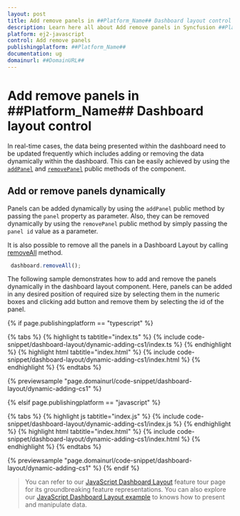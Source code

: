```yaml
---
layout: post
title: Add remove panels in ##Platform_Name## Dashboard layout control | Syncfusion
description: Learn here all about Add remove panels in Syncfusion ##Platform_Name## Dashboard layout control of Syncfusion Essential JS 2 and more.
platform: ej2-javascript
control: Add remove panels 
publishingplatform: ##Platform_Name##
documentation: ug
domainurl: ##DomainURL##
---
```

# Add remove panels in ##Platform_Name## Dashboard layout control

In real-time cases, the data being presented within the dashboard need to be updated frequently which includes adding or removing the data dynamically within the dashboard. This can be easily achieved by using the [`addPanel`](../../api/dashboard-layout/#addpanel) and [`removePanel`](../../api/dashboard-layout/#removepanel) public methods of the component.

## Add or remove panels dynamically

Panels can be added dynamically by using the `addPanel` public method by passing the `panel` property as parameter. Also, they can be removed dynamically by using the `removePanel` public method by simply passing the `panel id` value as a parameter.

It is also possible to remove all the panels in a Dashboard Layout by calling [removeAll](../../api/dashboard-layout/#removeall) method.

  ```js
   dashboard.removeAll();
  ```

The following sample demonstrates how to add and remove the panels dynamically in the dashboard layout component. Here, panels can be added in any desired position of required size by selecting them in the numeric boxes and clicking add button and remove them by selecting the id of the panel.

{% if page.publishingplatform == "typescript" %}

 {% tabs %}
{% highlight ts tabtitle="index.ts" %}
{% include code-snippet/dashboard-layout/dynamic-adding-cs1/index.ts %}
{% endhighlight %}
{% highlight html tabtitle="index.html" %}
{% include code-snippet/dashboard-layout/dynamic-adding-cs1/index.html %}
{% endhighlight %}
{% endtabs %}
        
{% previewsample "page.domainurl/code-snippet/dashboard-layout/dynamic-adding-cs1" %}

{% elsif page.publishingplatform == "javascript" %}

{% tabs %}
{% highlight js tabtitle="index.js" %}
{% include code-snippet/dashboard-layout/dynamic-adding-cs1/index.js %}
{% endhighlight %}
{% highlight html tabtitle="index.html" %}
{% include code-snippet/dashboard-layout/dynamic-adding-cs1/index.html %}
{% endhighlight %}
{% endtabs %}

{% previewsample "page.domainurl/code-snippet/dashboard-layout/dynamic-adding-cs1" %}
{% endif %}

> You can refer to our [JavaScript Dashboard Layout](https://www.syncfusion.com/javascript-ui-controls/js-dashboard-layout) feature tour page for its groundbreaking feature representations. You can also explore our [JavaScript Dashboard Layout example](https://ej2.syncfusion.com/demos/#/bootstrap5/dashboard-layout/default.html) to knows how to present and manipulate data.